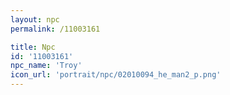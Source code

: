 ```yaml
---
layout: npc
permalink: /11003161

title: Npc
id: '11003161'
npc_name: 'Troy'
icon_url: 'portrait/npc/02010094_he_man2_p.png'
---
```

